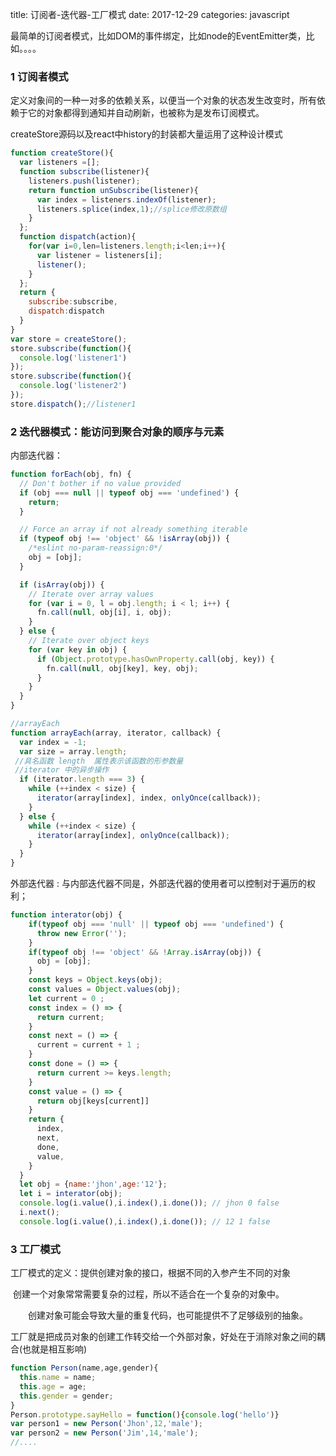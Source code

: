 title: 订阅者-迭代器-工厂模式
date: 2017-12-29
categories: javascript

最简单的订阅者模式，比如DOM的事件绑定，比如node的EventEmitter类，比如。。。。

### 1 订阅者模式

定义对象间的一种一对多的依赖关系，以便当一个对象的状态发生改变时，所有依赖于它的对象都得到通知并自动刷新，也被称为是发布订阅模式。

createStore源码以及react中history的封装都大量运用了这种设计模式

```javascript
function createStore(){
  var listeners =[];
  function subscribe(listener){
    listeners.push(listener);
    return function unSubscribe(listener){
      var index = listeners.indexOf(listener);
      listeners.splice(index,1);//splice修改原数组
    }
  };
  function dispatch(action){
    for(var i=0,len=listeners.length;i<len;i++){
      var listener = listeners[i];
      listener();
    }
  };
  return {
    subscribe:subscribe,
    dispatch:dispatch
  }
}    
var store = createStore();
store.subscribe(function(){
  console.log('listener1')
});
store.subscribe(function(){
  console.log('listener2')
});
store.dispatch();//listener1 
```

### 2 迭代器模式：能访问到聚合对象的顺序与元素

内部迭代器：

```javascript
function forEach(obj, fn) {
  // Don't bother if no value provided
  if (obj === null || typeof obj === 'undefined') {
    return;
  }

  // Force an array if not already something iterable
  if (typeof obj !== 'object' && !isArray(obj)) {
    /*eslint no-param-reassign:0*/
    obj = [obj];
  }

  if (isArray(obj)) {
    // Iterate over array values
    for (var i = 0, l = obj.length; i < l; i++) {
      fn.call(null, obj[i], i, obj);
    }
  } else {
    // Iterate over object keys
    for (var key in obj) {
      if (Object.prototype.hasOwnProperty.call(obj, key)) {
        fn.call(null, obj[key], key, obj);
      }
    }
  }
}

//arrayEach
function arrayEach(array, iterator, callback) {
  var index = -1;
  var size = array.length;
 //具名函数 length  属性表示该函数的形参数量
 //iterator 中的异步操作
  if (iterator.length === 3) {
    while (++index < size) {
      iterator(array[index], index, onlyOnce(callback));
    }
  } else {
    while (++index < size) {
      iterator(array[index], onlyOnce(callback));
    }
  }
}
```

外部迭代器 :  与内部迭代器不同是，外部迭代器的使用者可以控制对于遍历的权利；

```javascript
function interator(obj) {
    if(typeof obj === 'null' || typeof obj === 'undefined') {
      throw new Error('');
    }
    if(typeof obj !== 'object' && !Array.isArray(obj)) {
      obj = [obj];
    }
    const keys = Object.keys(obj);
    const values = Object.values(obj);
    let current = 0 ;
    const index = () => {
      return current;
    }
    const next = () => {
      current = current + 1 ;
    }
    const done = () => {
      return current >= keys.length;
    }
    const value = () => {
      return obj[keys[current]]
    }
    return {
      index,
      next,
      done,
      value,
    }
  }
  let obj = {name:'jhon',age:'12'};
  let i = interator(obj);
  console.log(i.value(),i.index(),i.done()); // jhon 0 false
  i.next();
  console.log(i.value(),i.index(),i.done()); // 12 1 false
```

### 3 工厂模式

工厂模式的定义：提供创建对象的接口，根据不同的入参产生不同的对象

​      创建一个对象常常需要复杂的过程，所以不适合在一个复杂的对象中。

　　创建对象可能会导致大量的重复代码，也可能提供不了足够级别的抽象。

​      工厂就是把成员对象的创建工作转交给一个外部对象，好处在于消除对象之间的耦合(也就是相互影响)

```javascript
function Person(name,age,gender){
  this.name = name;
  this.age = age;
  this.gender = gender;
}
Person.prototype.sayHello = function(){console.log('hello')}
var person1 = new Person('Jhon',12,'male');
var person2 = new Person('Jim',14,'male');
//....
```





